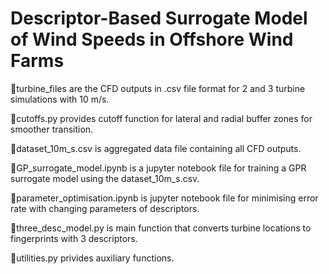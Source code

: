 # Descriptor-Based Surrogate Model of Wind Speeds in Offshore Wind Farms




🚀turbine_files are the CFD outputs in .csv file format for 2 and 3 turbine simulations with 10 m/s. 

🚀cutoffs.py provides cutoff function for lateral and radial buffer zones for smoother transition.

🚀dataset_10m_s.csv is aggregated data file containing all CFD outputs.

🚀GP_surrogate_model.ipynb is a jupyter notebook file for training a GPR surrogate model using the dataset_10m_s.csv.

🚀parameter_optimisation.ipynb is jupyter notebook file for minimising error rate with changing parameters of descriptors.

🚀three_desc_model.py is main function that converts turbine locations to fingerprints with 3 descriptors.

🚀utilities.py privides auxiliary functions.
